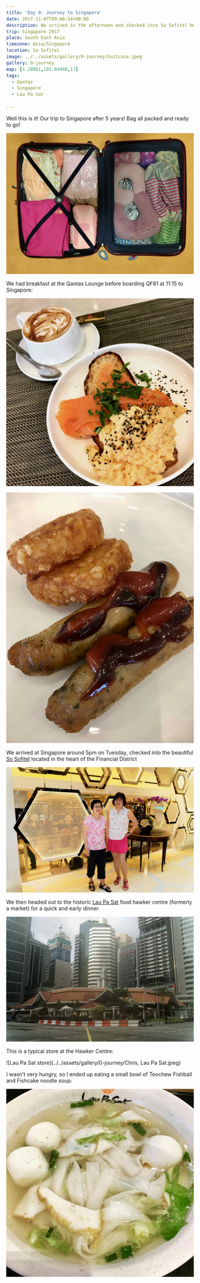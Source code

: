 ```yaml
---
title: 'Day 0: Journey to Singapore'
date: 2017-11-07T09:00:14+00:00
description: We arrived in the afternoon and checked into So Sofitel Hotel.
trip: Singapore 2017
place: South East Asia
timezone: Asia/Singapore
location: So Sofitel
image: ../../assets/gallery/0-journey/Suitcase.jpeg
gallery: 0-journey
map: [1.28001,103.84908,17]
tags:
  - Qantas
  - Singapore
  - Lau Pa Sat

---
```

Well this is it! Our trip to Singapore after 5 years! Bag all packed and ready to go!

![Suitcase](../../assets/gallery/0-journey/Suitcase.jpeg)

We had breakfast at the Qantas Lounge before boarding QF81 at 11:15 to Singapore:

![Qantas lounge breakfast](../../assets/gallery/0-journey/Qantas_Lounge_breakfast.jpeg)

![Sausages and hash browns](../../assets/gallery/0-journey/Sausage_and_hash_brown.jpeg)

We arrived at Singapore around 5pm on Tuesday, checked into the beautiful [So Sofitel][1] located in the heart of the Financial District

![So Sofitel](../../assets/gallery/0-journey/So_Sofitel.jpeg)

We then headed out to the historic [Lau Pa Sat][2] food hawker centre (formerly a market) for a quick and early dinner.

![Lau Pa Sat](../../assets/gallery/0-journey/Lau_Pa_Sat.jpeg)

This is a typical store at the Hawker Centre:

![Lau Pa Sat store](../../assets/gallery/0-journey/Chris, Lau Pa Sat.jpeg)

I wasn't very hungry, so I ended up eating a small bowl of Teochew Fishball and Fishcake noodle soup:

![Teochew Fishball and Fishcake noodle soup](../../assets/gallery/0-journey/Kuay_teow_thong.jpeg)

 [1]: https://www.sofitel-so-singapore.com
 [2]: https://en.wikipedia.org/wiki/Lau_Pa_Sat